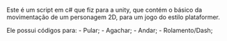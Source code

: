 Este é um script em c# que fiz para a unity, que contém o básico da movimentação de um personagem 2D, para um jogo do estilo plataformer.

Ele possui códigos para:
    - Pular;
    - Agachar;
    - Andar;
    - Rolamento/Dash;